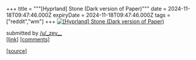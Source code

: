 +++
title = """[Hyprland] Stone (Dark version of Paper)"""
date = 2024-11-18T09:47:46.000Z
expiryDate = 2024-11-18T09:47:46.000Z
tags = ["reddit","wm"]
+++
[![[Hyprland] Stone (Dark version of Paper)](https://preview.redd.it/tsuuvu32tm1e1.png?width=640&crop=smart&auto=webp&s=52e3e4ab2ea7e39b3a6e94fcfe9a8baa32e09530 "[Hyprland] Stone (Dark version of Paper)")](https://www.reddit.com/r/unixporn/comments/1gu18jt/hyprland_stone_dark_version_of_paper/)

submitted by [/u/\_zev\_\_](https://www.reddit.com/user/_zev__)  
[\[link\]](https://i.redd.it/tsuuvu32tm1e1.png) [\[comments\]](https://www.reddit.com/r/unixporn/comments/1gu18jt/hyprland_stone_dark_version_of_paper/)

[[source]](https://www.reddit.com/r/unixporn/comments/1gu18jt/hyprland_stone_dark_version_of_paper/)
